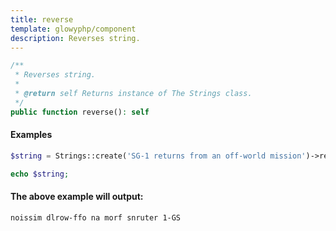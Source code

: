```yaml
---
title: reverse
template: glowyphp/component
description: Reverses string.
---
```


```php
/**
 * Reverses string.
 *
 * @return self Returns instance of The Strings class.
 */
public function reverse(): self
```

#### Examples

```php
$string = Strings::create('SG-1 returns from an off-world mission')->reverse();

echo $string;
```

#### The above example will output:

```text
noissim dlrow-ffo na morf snruter 1-GS
```
